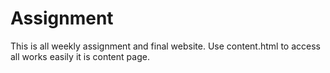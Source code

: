 # Assignment
This is all weekly assignment and final website.
Use content.html to access all works easily it is content page.
